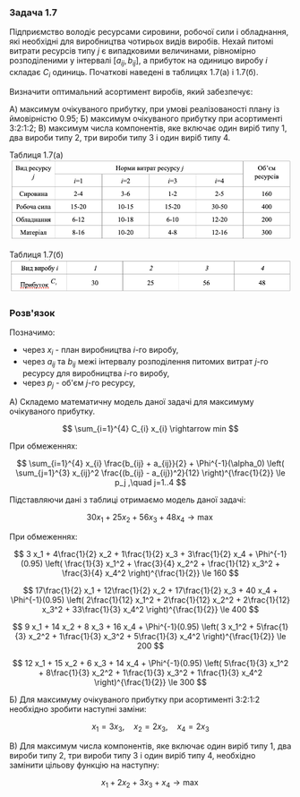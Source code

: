 ### Задача 1.7

Підприємство володіє ресурсами сировини, робочої сили і обладнання, які необхідні для виробництва чотирьох видів виробів. Нехай питомі витрати ресурсів типу $j$ є випадковими величинами, рівномірно розподіленими у інтервалі $[a_{ij} ,b_{ij}]$, а прибуток на одиницю виробу $i$ складає $C_i$ одиниць. Початкові наведені в таблицях 1.7(а) і 1.7(б).

Визначити оптимальний асортимент виробів, який забезпечує:

А) максимум очікуваного прибутку, при умові реалізованості плану із ймовірністю 0.95;
Б) максимум очікуваного прибутку при асортименті 3:2:1:2;
В) максимум числа компонентів, яке включає один виріб типу 1, два вироби типу 2, три вироби
типу 3 і один виріб типу 4.

Таблиця 1.7(а)
![](img1.png)

Таблиця 1.7(б)
![](img2.png)

### Розв'язок

Позначимо:

- через $x_{i}$ - план виробництва $i$-го виробу, 
- через $a_{ij}$ та $b_{ij}$ межі інтервалу розподілення питомих витрат $j$-го ресурсу для виробництва $i$-го виробу,
- через $p_{j}$ - об'єм $j$-го ресурсу, 
  
  
A) Складемо математичну модель даної задачі для максимуму очікуваного прибутку.

$$  \sum_{i=1}^{4} С_{i} x_{i} \rightarrow min $$

При обмеженнях:

$$ \sum_{i=1}^{4} x_{i} \frac{b_{ij} + a_{ij}}{2} + 
\Phi^{-1}(\alpha_0) \left( \sum_{j=1}^{3} x_{ij}^2 \frac{(b_{ij} - a_{ij})^2}{12} \right)^{\frac{1}{2}}
\le p_j ,\quad j=1..4
$$

Підставляючи дані з таблиці отримаємо модель даної задачі:

$$ 30 x_1 + 25 x_2 + 56 x_3 + 48 x_4 \rightarrow \max
$$

При обмеженнях:

$$ 3 x_1 + 4\frac{1}{2} x_2 + 1\frac{1}{2} x_3 + 3\frac{1}{2} x_4 + \Phi^{-1}(0.95) \left(
\frac{1}{3} x_1^2 + \frac{3}{4} x_2^2 + \frac{1}{12} x_3^2 + \frac{3}{4} x_4^2 
\right)^{\frac{1}{2}} \le 160   
$$

$$ 17\frac{1}{2} x_1 + 12\frac{1}{2} x_2 + 17\frac{1}{2} x_3 + 40 x_4 + \Phi^{-1}(0.95) \left(
2\frac{1}{12} x_1^2 + 2\frac{1}{12} x_2^2 + 2\frac{1}{12} x_3^2 + 33\frac{1}{3} x_4^2 
\right)^{\frac{1}{2}} \le 400   
$$

$$ 9 x_1 + 14 x_2 + 8 x_3 + 16 x_4 + \Phi^{-1}(0.95) \left(
3 x_1^2 + 5\frac{1}{3} x_2^2 + 1\frac{1}{3} x_3^2 + 5\frac{1}{3} x_4^2 
\right)^{\frac{1}{2}} \le 200   
$$

$$ 12 x_1 + 15 x_2 + 6 x_3 + 14 x_4 + \Phi^{-1}(0.95) \left(
5\frac{1}{3} x_1^2 + 8\frac{1}{3} x_2^2 + 1\frac{1}{3} x_3^2 + 1\frac{1}{3} x_4^2 
\right)^{\frac{1}{2}} \le 300   
$$

Б) Для максимуму очікуваного прибутку при асортименті 3:2:1:2 необхідно зробити наступні заміни:

$$ x_1 = 3 x_3, \quad x_2 = 2 x_3, \quad x_4 = 2 x_3
$$

В) Для максимум числа компонентів, яке включає один виріб типу 1, два вироби типу 2, три вироби
типу 3 і один виріб типу 4, необхідно замінити цільову функцію на наступну:

$$ x_1 + 2 x_2 + 3 x_3 + x_4  \rightarrow \max
$$